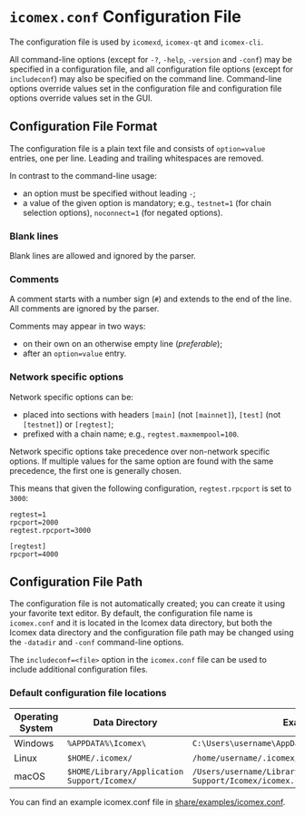 # `icomex.conf` Configuration File

The configuration file is used by `icomexd`, `icomex-qt` and `icomex-cli`.

All command-line options (except for `-?`, `-help`, `-version` and `-conf`) may be specified in a configuration file, and all configuration file options (except for `includeconf`) may also be specified on the command line. Command-line options override values set in the configuration file and configuration file options override values set in the GUI.

## Configuration File Format

The configuration file is a plain text file and consists of `option=value` entries, one per line. Leading and trailing whitespaces are removed.

In contrast to the command-line usage:
- an option must be specified without leading `-`;
- a value of the given option is mandatory; e.g., `testnet=1` (for chain selection options), `noconnect=1` (for negated options).

### Blank lines

Blank lines are allowed and ignored by the parser.

### Comments

A comment starts with a number sign (`#`) and extends to the end of the line. All comments are ignored by the parser.

Comments may appear in two ways:
- on their own on an otherwise empty line (_preferable_);
- after an `option=value` entry.

### Network specific options

Network specific options can be:
- placed into sections with headers `[main]` (not `[mainnet]`), `[test]` (not `[testnet]`) or `[regtest]`;
- prefixed with a chain name; e.g., `regtest.maxmempool=100`.

Network specific options take precedence over non-network specific options.
If multiple values for the same option are found with the same precedence, the
first one is generally chosen.

This means that given the following configuration, `regtest.rpcport` is set to `3000`:

```
regtest=1
rpcport=2000
regtest.rpcport=3000

[regtest]
rpcport=4000
```

## Configuration File Path

The configuration file is not automatically created; you can create it using your favorite text editor. By default, the configuration file name is `icomex.conf` and it is located in the Icomex data directory, but both the Icomex data directory and the configuration file path may be changed using the `-datadir` and `-conf` command-line options.

The `includeconf=<file>` option in the `icomex.conf` file can be used to include additional configuration files.

### Default configuration file locations

Operating System | Data Directory | Example Path
-- | -- | --
Windows | `%APPDATA%\Icomex\` | `C:\Users\username\AppData\Roaming\Icomex\icomex.conf`
Linux | `$HOME/.icomex/` | `/home/username/.icomex/icomex.conf`
macOS | `$HOME/Library/Application Support/Icomex/` | `/Users/username/Library/Application Support/Icomex/icomex.conf`

You can find an example icomex.conf file in [share/examples/icomex.conf](../share/examples/icomex.conf).
